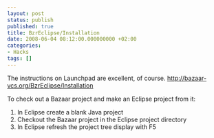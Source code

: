 ```yaml
---
layout: post
status: publish
published: true
title: BzrEclipse/Installation
date: 2008-06-04 08:12:00.000000000 +02:00
categories:
- Hacks
tags: []
---
```

The instructions on Launchpad are excellent, of course.
<a href="http://bazaar-vcs.org/BzrEclipse/Installation">http://bazaar-vcs.org/BzrEclipse/Installation</a>

To check out a Bazaar project and make an Eclipse project from it:

<ol><li>In Eclipse create a blank Java project</li><li>Checkout the Bazaar project in the Eclipse project directory</li><li>In Eclipse refresh the project tree display with F5</li></ol>
